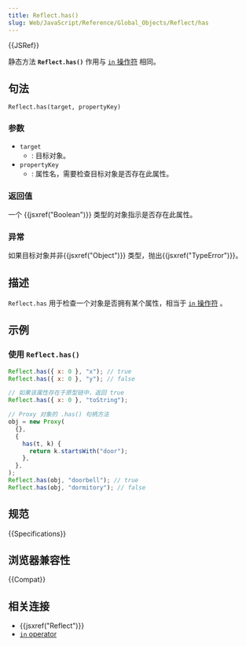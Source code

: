 ```yaml
---
title: Reflect.has()
slug: Web/JavaScript/Reference/Global_Objects/Reflect/has
---
```


{{JSRef}}

静态方法 **`Reflect.has()`** 作用与 [`in` 操作符](/zh-CN/docs/Web/JavaScript/Reference/Operators/in) 相同。

## 句法

```plain
Reflect.has(target, propertyKey)
```

### 参数

- `target`
  - : 目标对象。
- `propertyKey`
  - : 属性名，需要检查目标对象是否存在此属性。

### 返回值

一个 {{jsxref("Boolean")}} 类型的对象指示是否存在此属性。

### 异常

如果目标对象并非{{jsxref("Object")}} 类型，抛出{{jsxref("TypeError")}}。

## 描述

`Reflect.has` 用于检查一个对象是否拥有某个属性，相当于 [`in` 操作符](/zh-CN/docs/Web/JavaScript/Reference/Operators/in) 。

## 示例

### 使用 `Reflect.has()`

```js
Reflect.has({ x: 0 }, "x"); // true
Reflect.has({ x: 0 }, "y"); // false

// 如果该属性存在于原型链中，返回 true
Reflect.has({ x: 0 }, "toString");

// Proxy 对象的 .has() 句柄方法
obj = new Proxy(
  {},
  {
    has(t, k) {
      return k.startsWith("door");
    },
  },
);
Reflect.has(obj, "doorbell"); // true
Reflect.has(obj, "dormitory"); // false
```

## 规范

{{Specifications}}

## 浏览器兼容性

{{Compat}}

## 相关连接

- {{jsxref("Reflect")}}
- [`in` operator](/zh-CN/docs/Web/JavaScript/Reference/Operators/in)
